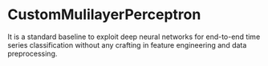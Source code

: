 # CustomMulilayerPerceptron
It is a standard baseline to exploit deep neural networks for end-to-end time series classification without any crafting in feature engineering and data preprocessing.
